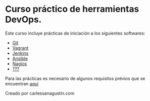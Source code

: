 # Curso práctico de herramientas DevOps.

Este curso incluye prácticas de iniciación a los siguientes softwares:

* [Git](01_Git)
* [Vagrant](02_Vagrant)
* [Jenkins](03_Jenkins)
* [Ansible](04_Ansible)
* [Nagios](05_Nagios)
* [???](06_???)

Para las prácticas es necesario de algunos requisitos prévios que se encuentran [aquí](pre-pre-requisitos)

Creado por carlessanagustin.com
